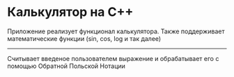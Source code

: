 # Калькулятор на С++
Приложение реализует функционал калькулятора. Также поддерживает математические функции (sin, cos, log и так далее)

---

Считывает введеное пользователем выражение и обрабатывает его с помощью Обратной Польской Нотации
